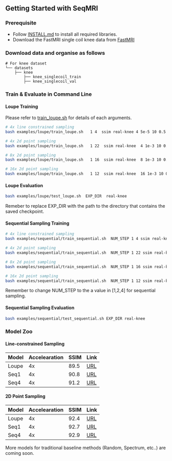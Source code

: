 ## Getting Started with SeqMRI 

### Prerequisite 

- Follow [INSTALL.md](INSTALL.md) to install all required libraries. 
- Download the FastMRI single coil knee data from [FastMRI](https://fastmri.med.nyu.edu/)

### Download data and organise as follows

```
# For knee dataset         
└── datasets
    ├── knee       
        ├── knee_singlecoil_train
        ├── knee_singlecoil_val
```

### Train & Evaluate in Command Line

#### Loupe Training

Please refer to [train_loupe.sh](../examples/loupe/train_loupe.sh) for details of each arguments. 

```bash
# 4x line constrained sampling
bash examples/loupe/train_loupe.sh   1 4  ssim real-knee 4 5e-5 10 0.5 128 0 cuda:0 1 0 0 0 0

# 4x 2d point sampling 
bash examples/loupe/train_loupe.sh   1 22  ssim real-knee  4 1e-3 10 0.5 128 0 cuda:0 0 0 0 0 0

# 8x 2d point sampling
bash examples/loupe/train_loupe.sh   1 16  ssim real-knee  8 1e-3 10 0.5 128 0 cuda:0 0 0 0 0 0

# 16x 2d point sampling
bash examples/loupe/train_loupe.sh   1 12  ssim real-knee  16 1e-3 10 0.5 128 0 cuda:0 0 0 0 0 0
```

#### Loupe Evaluation


```bash 
bash examples/loupe/test_loupe.sh  EXP_DIR  real-knee
```

Remeber to replace EXP_DIR with the path to the directory that contains the saved checkpoint. 


#### Sequential Sampling Training 

```bash
# 4x line constrained sampling 
bash examples/sequential/train_sequential.sh  NUM_STEP 1 4 ssim real-knee  4 5e-5  cuda:0 10 0.5 128 0 1

# 4x 2d point sampling 
bash examples/sequential/train_sequential.sh  NUM_STEP 1 22 ssim real-knee  4 5e-5  cuda:0 10 0.5 128 0 0

# 8x 2d point sampling
bash examples/sequential/train_sequential.sh  NUM_STEP 1 16 ssim real-knee  8 5e-5  cuda:0 10 0.5 128 0 0

# 16x 2d point sampling
bash examples/sequential/train_sequential.sh  NUM_STEP 1 12 ssim real-knee  16 5e-5  cuda:0 10 0.5 128 0 0
```

Remember to change NUM_STEP to the a value in [1,2,4] for sequential sampling. 

#### Sequential Sampling Evaluation 

```bash 
bash examples/sequential/test_sequential.sh EXP_DIR real-knee
```

### Model Zoo 

#### Line-constrained Sampling

| Model   | Accelearation | SSIM | Link | 
|---------|---------------|------|------|
| Loupe   |    4x         |  89.5    |  [URL](https://drive.google.com/drive/folders/1A-JFRd5KJ_HoCd2gYePjln67YzcsTiK5?usp=sharing) |
| Seq1   |    4x         |   90.8    |  [URL](https://drive.google.com/drive/folders/1vcIaIdSnlDPElbQm8kusBOfxR8FfMlzc?usp=sharing) |
| Seq4   |    4x         |   91.2    |  [URL](https://drive.google.com/drive/folders/1Y_fvnne5Gx0zaXFC0ANZYnlun7CeJ2Kv?usp=sharing) |


#### 2D Point Sampling 

| Model   | Accelearation | SSIM | Link | 
|---------|---------------|------|------|
| Loupe   |    4x         |  92.4    |  [URL](https://drive.google.com/drive/folders/1cTpc1V8EuLVyZ4iy3EIW_XhEzgmiecgN?usp=sharing) |
| Seq1   |    4x         |   92.7    |  [URL](https://drive.google.com/drive/folders/1ptKDYk7Dbff9kOJBXUPkpmLqoNoPA4_z?usp=sharing) |
| Seq4   |    4x         |   92.9     |  [URL](https://drive.google.com/drive/folders/1KG8vzruVlJkxlyywZUXDkQdXGyFJzaNB?usp=sharing) |

More models for traditional baseline methods (Random, Spectrum, etc..) are coming soon. 